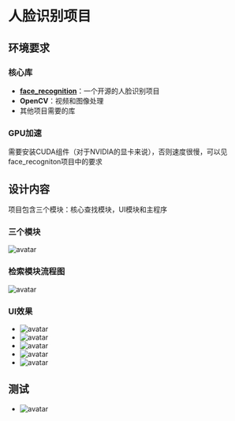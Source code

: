# 人脸识别项目


## 环境要求
### 核心库
- [**face_recognition**](https://github.com/ageitgey/face_recognition)：一个开源的人脸识别项目
- **OpenCV**：视频和图像处理
- 其他项目需要的库

### GPU加速
需要安装CUDA组件（对于NVIDIA的显卡来说），否则速度很慢，可以见face_recogniton项目中的要求

## 设计内容
项目包含三个模块：核心查找模块，UI模块和主程序
### 三个模块
![avatar](https://github.com/mingcaixiao/faceRecog/blob/master/ref/12.png "模块结构")
### 检索模块流程图
![avatar](https://github.com/mingcaixiao/faceRecog/blob/master/ref/1.png "检索模块流程图")
### UI效果
- ![avatar](https://github.com/mingcaixiao/faceRecog/blob/master/ref/2.png "总体效果")
- ![avatar](https://github.com/mingcaixiao/faceRecog/blob/master/ref/3.png "视频和图像预览")
- ![avatar](https://github.com/mingcaixiao/faceRecog/blob/master/ref/4.png "日志")
- ![avatar](https://github.com/mingcaixiao/faceRecog/blob/master/ref/5.png "结果信息")
- ![avatar](https://github.com/mingcaixiao/faceRecog/blob/master/ref/6.png "结果")
## 测试
- ![avatar](https://github.com/mingcaixiao/faceRecog/blob/master/ref/7.png "测试")

